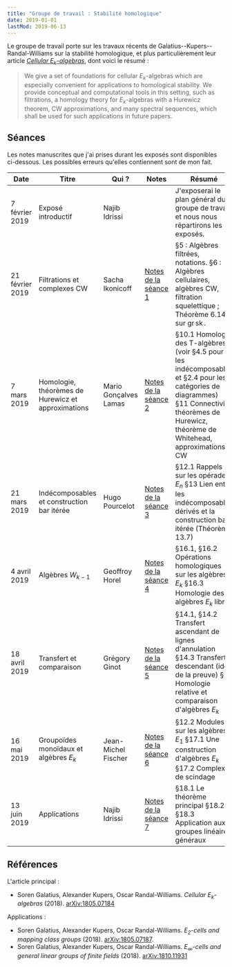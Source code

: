 ```yaml
---
title: "Groupe de travail : Stabilité homologique"
date: 2019-01-01
lastMod: 2019-06-13
---
```


Le groupe de travail porte sur les travaux récents de Galatius--Kupers--Randal-Williams sur la stabilité homologique, et plus particulièrement leur article [_Cellular $E_k$-algebras_](https://arxiv.org/abs/1805.07184), dont voici le résumé :

> We give a set of foundations for cellular $E_k$-algebras which are especially convenient for applications to homological stability. We provide conceptual and computational tools in this setting, such as filtrations, a homology theory for $E_k$-algebras with a Hurewicz theorem, CW approximations, and many spectral sequences, which shall be used for such applications in future papers.

## Séances

Les notes manuscrites que j'ai prises durant les exposés sont disponibles ci-dessous.
Les possibles erreurs qu'elles contiennent sont de mon fait.

| Date | Titre | Qui ? | Notes | Résumé |
|------|-------|-------|-------|--------|
| 7 février 2019 | Exposé introductif | Najib Idrissi | | J'exposerai le plan général du groupe de travail et nous nous répartirons les exposés. |
| 21 février 2019 | Filtrations et complexes CW | Sacha Ikonicoff | [Notes de la séance 1](./E1-Filtrations-Algebres-CW.pdf) | §5 : Algèbres filtrées, notations. §6 : Algèbres cellulaires, algèbres CW, filtration squelettique ; Théorème 6.14 sur $\operatorname{gr} \operatorname{sk}$. |
| 7 mars 2019 | Homologie, théorèmes de Hurewicz et approximations | Mario Gonçalves Lamas | [Notes de la séance 2](./E2-Homologie-Hurewicz-Approximations.pdf) | §10.1 Homologie des T-algèbres (voir §4.5 pour les indécomposables et §2.4 pour les catégories de diagrammes) §11 Connectivité, théorèmes de Hurewicz, théorème de Whitehead, approximations CW |
| 21 mars 2019 | Indécomposables et construction bar itérée | Hugo Pourcelot | [Notes de la séance 3](./E3-Indecomposables-Bar-iteree.pdf) | §12.1 Rappels sur les opérades $E_n$ §13 Lien entre les indécomposables dérivés et la construction bar itérée (Théorème 13.7) |
| 4 avril 2019 | Algèbres $W_{k-1}$ | Geoffroy Horel | [Notes de la séance 4](./E4-Algebres-Wk.pdf) | §16.1, §16.2 Opérations homologiques sur les algèbres $E_k$ §16.3 Homologie des algèbres $E_k$ libres |
| 18 avril 2019 | Transfert et comparaison | Grégory Ginot | [Notes de la séance 5](./E5-Transfert-Comparaison.pdf) | §14.1, §14.2 Transfert ascendant de lignes d'annulation §14.3 Transfert descendant (idée de la preuve) §15 Homologie relative et comparaison d'algèbres $E_k$ |
| 16 mai 2019 | Groupoïdes monoïdaux et algèbres $E_k$ | Jean-Michel Fischer | [Notes de la séance 6](./E6-Groupoides-Algebres.pdf) | §12.2 Modules sur les algèbres $E_1$ §17.1 Une construction d'algèbres $E_k$ §17.2 Complexes de scindage |
| 13 juin 2019 | Applications | Najib Idrissi | [Notes de la séance 7](./E7-Applications.pdf) | §18.1 Le théorème principal §18.2, §18.3 Application aux groupes linéaires généraux |

## Références

L'article principal :

- Soren Galatius, Alexander Kupers, Oscar Randal-Williams. _Cellular $E_k$-algebras_ (2018). [arXiv:1805.07184](https://arxiv.org/abs/1805.07184)

Applications :

- Soren Galatius, Alexander Kupers, Oscar Randal-Williams. *$E_2$-cells and mapping class groups* (2018). [arXiv:1805.07187](https://arxiv.org/abs/1805.07187).
- Soren Galatius, Alexander Kupers, Oscar Randal-Williams. *$E_{\infty}$-cells and general linear groups of finite fields* (2018). [arXiv:1810.11931](https://arxiv.org/abs/1810.11931)
